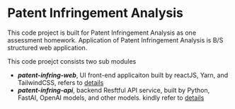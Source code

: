 
# Patent Infringement Analysis

This code project is built for Patent Infringement Analysis as one assessment homework.
Application of Patent Infringement Analysis  is B/S structured web application.

This code proejct consists two sub modules
- ***patent-infring-web***, UI front-end applicaiton built by reactJS, Yarn, and TailwindCSS, refers to [details](./patent-infring-web/README.md)
- ***patent-infring-api***, backend Resftful API service, built by Python, FastAI, OpenAI models, and other models. kindly refer to [details](./patent-infring-api/readme.md)


```
```